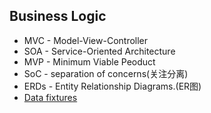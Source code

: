 ## Business Logic
- MVC - Model-View-Controller
- SOA - Service-Oriented Architecture
- MVP - Minimum Viable Peoduct
- SoC - separation of concerns(关注分离)
- ERDs - Entity Relationship Diagrams.(ER图)
- [Data fixtures](https://github.com/lcp0578/cheat-sheets/blob/master/src/symfony/bundle-examples/DoctrineFixturesBundle.md)